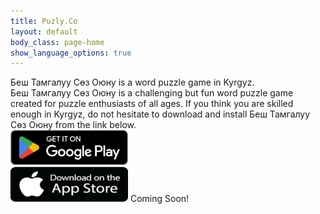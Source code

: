 ```yaml
---
title: Puzly.Co
layout: default
body_class: page-home
show_language_options: true
---
```


<section class="section download-section">
	<div class="container">
		<div class="section-content">
			<div class="section-title">
				<span>Беш Тамгалуу Сөз Оюну</span> is a word puzzle game in Kyrgyz.
			</div>
			<div class="section-text">
				<span>Беш Тамгалуу Сөз Оюну</span> is a challenging but fun word puzzle game created for puzzle enthusiasts of all ages. If you think you are skilled enough in Kyrgyz, do not hesitate to download and install <span>Беш Тамгалуу Сөз Оюну</span> from the link below.
			</div>
			<div class="section-badge">
				<a href="https://play.google.com/store/apps/details?id=co.puzly.btso" target="_blank"><img alt="Get it on Google Play" id="logo-img" width="188" height="56" src="/images/google-play-badge-en.png" /></a>
				<div class="app-badge-container">
					<img alt="Get it on App Store" id="logo-img" width="188" height="56" src="/images/app-store-badge-en.png" />
					<span>Coming Soon!</span>
				</div>
			</div>
		</div>
	</div>
</section>
